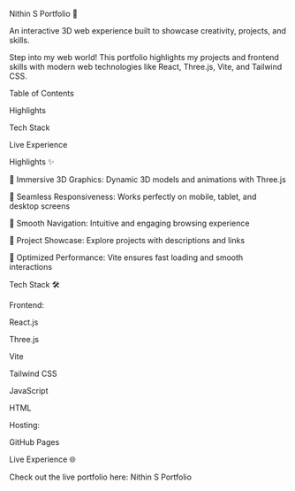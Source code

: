 Nithin S Portfolio 🚀

An interactive 3D web experience built to showcase creativity, projects, and skills.

Step into my web world! This portfolio highlights my projects and frontend skills with modern web technologies like React, Three.js, Vite, and Tailwind CSS.

Table of Contents

Highlights

Tech Stack

Live Experience

Highlights ✨

🔹 Immersive 3D Graphics: Dynamic 3D models and animations with Three.js

🔹 Seamless Responsiveness: Works perfectly on mobile, tablet, and desktop screens

🔹 Smooth Navigation: Intuitive and engaging browsing experience

🔹 Project Showcase: Explore projects with descriptions and links

🔹 Optimized Performance: Vite ensures fast loading and smooth interactions

Tech Stack 🛠️

Frontend:

React.js

Three.js

Vite

Tailwind CSS

JavaScript

HTML

Hosting:

GitHub Pages

Live Experience 🌐

Check out the live portfolio here: Nithin S Portfolio